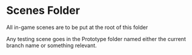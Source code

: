 # Scenes Folder

All in-game scenes are to be put at the root of this folder

Any testing scene goes in the Prototype folder named either the current branch name or something relevant.
